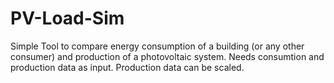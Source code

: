 # PV-Load-Sim
Simple Tool to compare energy consumption of a building (or any other consumer) and production of a photovoltaic system. 
Needs consumtion and production data as input. Production data can be scaled.
